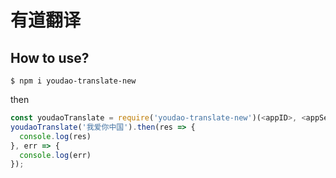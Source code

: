 # 有道翻译

## How to use?

```shell
$ npm i youdao-translate-new
```

then

```js
const youdaoTranslate = require('youdao-translate-new')(<appID>, <appSecret>);
youdaoTranslate('我爱你中国').then(res => {
  console.log(res)
}, err => {
  console.log(err)
});
```

